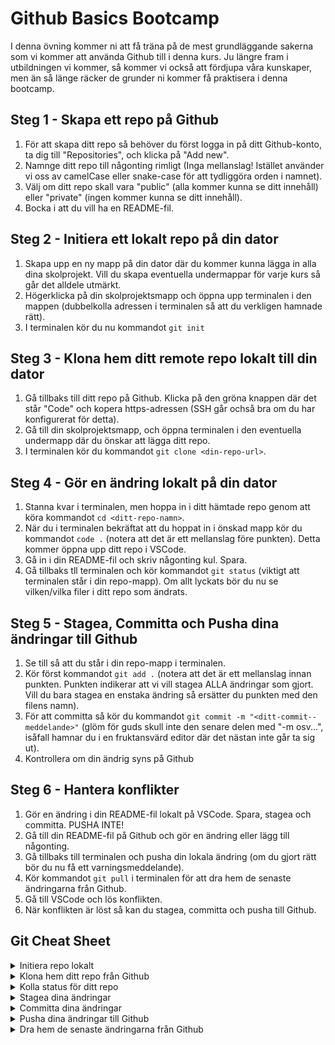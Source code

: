 # Github Basics Bootcamp

I denna övning kommer ni att få träna på de mest grundläggande sakerna som vi kommer att använda Github till i denna kurs. Ju längre fram i utbildningen vi kommer, så kommer vi också att fördjupa våra kunskaper, men än så länge räcker de grunder ni kommer få praktisera i denna bootcamp.

## Steg 1 - Skapa ett repo på Github

1. För att skapa ditt repo så behöver du först logga in på ditt Github-konto, ta dig till "Repositories", och klicka på "Add new". 
2. Namnge ditt repo till någonting rimligt (Inga mellanslag! Istället använder vi oss av camelCase eller snake-case för att tydliggöra orden i namnet).
3. Välj om ditt repo skall vara "public" (alla kommer kunna se ditt innehåll) eller "private" (ingen kommer kunna se ditt innehåll).
4. Bocka i att du vill ha en README-fil.

## Steg 2 - Initiera ett lokalt repo på din dator

1. Skapa upp en ny mapp på din dator där du kommer kunna lägga in alla dina skolprojekt. Vill du skapa eventuella undermappar för varje kurs så går det alldele utmärkt.
2. Högerklicka på din skolprojektsmapp och öppna upp terminalen i den mappen (dubbelkolla adressen i terminalen så att du verkligen hamnade rätt).
3. I terminalen kör du nu kommandot ```git init```

## Steg 3 - Klona hem ditt remote repo lokalt till din dator

1. Gå tillbaks till ditt repo på Github. Klicka på den gröna knappen där det står "Code" och kopera https-adressen (SSH går ochså bra om du har konfigurerat för detta).
2. Gå till din skolprojektsmapp, och öppna terminalen i den eventuella undermapp där du önskar att lägga ditt repo.
3. I terminalen kör du kommandot ```git clone <din-repo-url>```.

## Steg 4 - Gör en ändring lokalt på din dator

1. Stanna kvar i terminalen, men hoppa in i ditt hämtade repo genom att köra kommandot ```cd <ditt-repo-namn>```.
2. När du i terminalen bekräftat att du hoppat in i önskad mapp kör du kommandot ```code .``` (notera att det är ett mellanslag före punkten). Detta kommer öppna upp ditt repo i VSCode.
3. Gå in i din README-fil och skriv någonting kul. Spara.
4. Gå tillbaks tll terminalen och kör kommandot ```git status``` (viktigt att terminalen står i din repo-mapp). Om allt lyckats bör du nu se vilken/vilka filer i ditt repo som ändrats.

## Steg 5 - Stagea, Committa och Pusha dina ändringar till Github

1. Se till så att du står i din repo-mapp i terminalen.
2. Kör först kommandot ```git add .``` (notera att det är ett mellanslag innan punkten. Punkten indikerar att vi vill stagea ALLA ändringar som gjort. Vill du bara stagea en enstaka ändring så ersätter du punkten med den filens namn).
3. För att committa så kör du kommandot ```git commit -m "<ditt-commit--meddelande>"``` (glöm för guds skull inte den senare delen med "-m osv...", isåfall hamnar du i en fruktansvärd editor där det nästan inte går ta sig ut).
4. Kontrollera om din ändrig syns på Github

## Steg 6 - Hantera konflikter

1. Gör en ändring i din README-fil lokalt på VSCode. Spara, stagea och committa. PUSHA INTE!
2. Gå till din README-fil på Github och gör en ändring eller lägg till någonting.
3. Gå tillbaks till terminalen och pusha din lokala ändring (om du gjort rätt bör du nu få ett varningsmeddelande).
4. Kör kommandot ```git pull``` i terminalen för att dra hem de senaste ändringarna från Github.
5. Gå till VSCode och lös konflikten.
6. När konflikten är löst så kan du stagea, committa och pusha till Github.

## Git Cheat Sheet

<details>
  <summary>Initiera repo lokalt</summary>
  ```git init```
</details>

<details>
  <summary>Klona hem ditt repo från Github</summary>
  ```git clone <din-repo-url>```
</details>
    
<details>
  <summary>Kolla status för ditt repo</summary>
  ```git status```
</details>

<details>
  <summary>Stagea dina ändringar</summary>
  ```git add .```
</details>

<details>
  <summary>Committa dina ändringar</summary>
  ```git commit -m "<ditt-committ-meddelande>"```
</details>
    
<details>
  <summary>Pusha dina ändringar till Github</summary>
```git push```
</details>

<details>
  <summary>Dra hem de senaste ändringarna från Github</summary>
```git pull```
</details>
